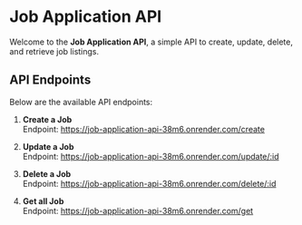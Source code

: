 # Job Application API

Welcome to the **Job Application API**, a simple API to create, update, delete, and retrieve job listings.

## API Endpoints

Below are the available API endpoints:

1. **Create a Job**  
   Endpoint: https://job-application-api-38m6.onrender.com/create

2. **Update a Job**  
   Endpoint: https://job-application-api-38m6.onrender.com/update/:id

3. **Delete a Job**  
   Endpoint: https://job-application-api-38m6.onrender.com/delete/:id
4. **Get all Job**  
   Endpoint: https://job-application-api-38m6.onrender.com/get
